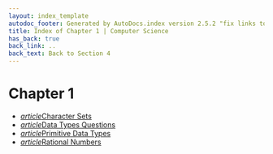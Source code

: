 ```yaml
---
layout: index_template
autodoc_footer: Generated by AutoDocs.index version 2.5.2 "fix links to documents" ⓒ Starwort, 2020
title: Index of Chapter 1 | Computer Science
has_back: true
back_link: ..
back_text: Back to Section 4
---
```


# **Chapter 1**

- <a href='./character_sets.html'><i title='MD file' class="material-icons">article</i>Character Sets</a>
- <a href='./data_types_questions.html'><i title='MD file' class="material-icons">article</i>Data Types Questions</a>
- <a href='./primitive_data_types.html'><i title='MD file' class="material-icons">article</i>Primitive Data Types</a>
- <a href='./rational_numbers.html'><i title='MD file' class="material-icons">article</i>Rational Numbers</a>
